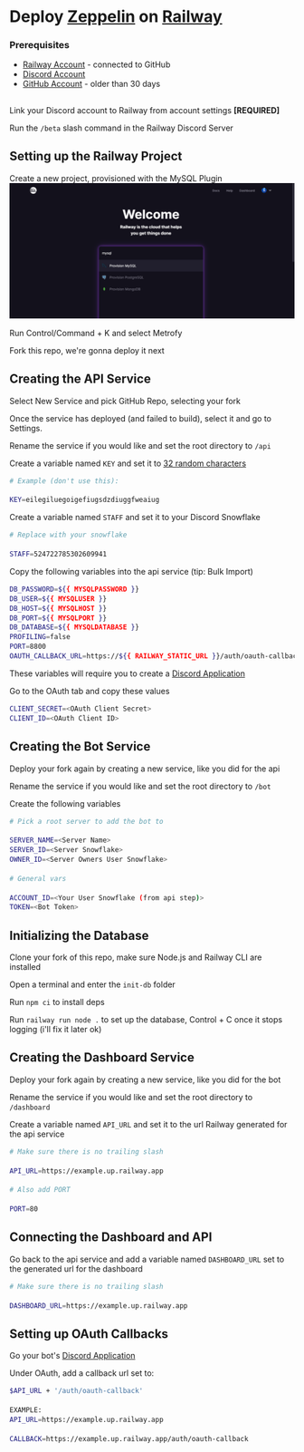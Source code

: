 # Deploy [Zeppelin](https://zeppelin.gg) on [Railway](https://railway.app?referralCode=nebula)
### Prerequisites
 - [Railway Account](https://railway.app?referralCode=nebula) - connected to GitHub
 - [Discord Account](https://discord.com)
 - [GitHub Account](https://github.com) - older than 30 days
## 
 Link your Discord account to Railway from account settings **[REQUIRED]**

 Run the `/beta` slash command in the Railway Discord Server

## Setting up the Railway Project

 Create a new project, provisioned with the MySQL Plugin ![Provision MySQL](/assets/images/provision_mysql.png "Provision MySQL")

 Run Control/Command + K and select Metrofy

 Fork this repo, we're gonna deploy it next

## Creating the API Service

 Select New Service and pick GitHub Repo, selecting your fork

 Once the service has deployed (and failed to build), select it and go to Settings.

 Rename the service if you would like and set the root directory to `/api`

 Create a variable named `KEY` and set it to [32 random characters](https://passwordsgenerator.net/?length=32&symbols=0&numbers=1&lowercase=1&uppercase=1&similar=0&ambiguous=0&client=1&autoselect=0)
```bash
# Example (don't use this):

KEY=eilegiluegoigefiugsdzdiuggfweaiug
```

 Create a variable named `STAFF` and set it to your Discord Snowflake
```bash
# Replace with your snowflake

STAFF=524722785302609941
```

 Copy the following variables into the api service (tip: Bulk Import)
```bash
DB_PASSWORD=${{ MYSQLPASSWORD }}
DB_USER=${{ MYSQLUSER }}
DB_HOST=${{ MYSQLHOST }}
DB_PORT=${{ MYSQLPORT }}
DB_DATABASE=${{ MYSQLDATABASE }}
PROFILING=false
PORT=8800
OAUTH_CALLBACK_URL=https://${{ RAILWAY_STATIC_URL }}/auth/oauth-callback
```

 These variables will require you to create a [Discord Application](https://discord.com/developers/applications)

 Go to the OAuth tab and copy these values
```bash
CLIENT_SECRET=<OAuth Client Secret>
CLIENT_ID=<OAuth Client ID>
```

## Creating the Bot Service

 Deploy your fork again by creating a new service, like you did for the api

 Rename the service if you would like and set the root directory to `/bot`

 Create the following variables
```bash
# Pick a root server to add the bot to

SERVER_NAME=<Server Name>
SERVER_ID=<Server Snowflake>
OWNER_ID=<Server Owners User Snowflake>

# General vars

ACCOUNT_ID=<Your User Snowflake (from api step)>
TOKEN=<Bot Token>
```
## Initializing the Database

 Clone your fork of this repo, make sure Node.js and Railway CLI are installed

 Open a terminal and enter the `init-db` folder

 Run `npm ci` to install deps

 Run `railway run node .` to set up the database, Control + C once it stops logging (i'll fix it later ok)

## Creating the Dashboard Service

 Deploy your fork again by creating a new service, like you did for the bot

 Rename the service if you would like and set the root directory to `/dashboard`

 Create a variable named `API_URL` and set it to the url Railway generated for the api service 
```bash
# Make sure there is no trailing slash

API_URL=https://example.up.railway.app

# Also add PORT

PORT=80
```

## Connecting the Dashboard and API

 Go back to the api service and add a variable named `DASHBOARD_URL` set to the generated url for the dashboard
```bash
# Make sure there is no trailing slash

DASHBOARD_URL=https://example.up.railway.app
```

## Setting up OAuth Callbacks

 Go your bot's [Discord Application](https://discord.com/developers/applications)

 Under OAuth, add a callback url set to:
```bash
$API_URL + '/auth/oauth-callback'

EXAMPLE:
API_URL=https://example.up.railway.app

CALLBACK=https://example.up.railway.app/auth/oauth-callback
```
